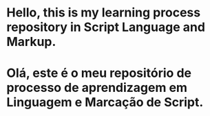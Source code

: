 # Hello, this is my learning process repository in Script Language and Markup.
# Olá, este é o meu repositório de processo de aprendizagem em Linguagem e Marcação de Script.
